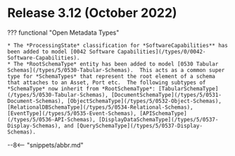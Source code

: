 <!-- SPDX-License-Identifier: CC-BY-4.0 -->
<!-- Copyright Contributors to the Egeria project. -->

# Release 3.12 (October 2022)


??? functional "Open Metadata Types"

    * The *ProcessingState* classification for *SoftwareCapabilities** has been added to model [0042 Software Capabilities](/types/0/0042-Software-Capabilities).
    * The *RootSchemaType* entity has been added to model [0530 Tabular Schemas](/types/5/0530-Tabular-Schemas).  This acts as a common super type for *SchemaTypes* that represent the root element of a schema that attaches to an Asset, Port etc.  The following subtypes of *SchemaType* now inherit from *RootSchemaType*: [TabularSchemaType](/types/5/0530-Tabular-Schemas), [DocumentSchemaType](/types/5/0531-Document-Schemas), [ObjectSchemaType](/types/5/0532-Object-Schemas), [RelationalDBSchemaType](/types/5/0534-Relational-Schemas), [EventType](/types/5/0535-Event-Schemas), [APISchemaType](/types/5/0536-API-Schemas), [DisplayDataSchemaType](/types/5/0537-Display-Schemas), and [QuerySchemaType](/types/5/0537-Display-Schemas).

--8<-- "snippets/abbr.md"
